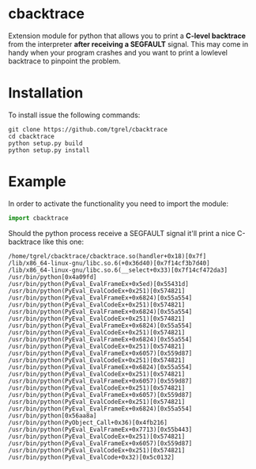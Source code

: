 # cbacktrace
Extension module for python that allows you to print a **C-level backtrace** from the interpreter **after receiving a SEGFAULT** signal. This may come in handy when your program crashes and you want to print a lowlevel backtrace to pinpoint the problem.

# Installation

To install issue the following commands:
```
git clone https://github.com/tgrel/cbacktrace
cd cbacktrace
python setup.py build
python setup.py install
```

# Example
In order to activate the functionality you need to import the module:
```python
import cbacktrace
````

Should the python process receive a SEGFAULT signal it'll print a nice C-backtrace like this one:
```
/home/tgrel/cbacktrace/cbacktrace.so(handler+0x18)[0x7f]
/lib/x86_64-linux-gnu/libc.so.6(+0x36d40)[0x7f14cf3b7d40]
/lib/x86_64-linux-gnu/libc.so.6(__select+0x33)[0x7f14cf472da3]
/usr/bin/python[0x4a09fd]
/usr/bin/python(PyEval_EvalFrameEx+0x5ed)[0x55431d]
/usr/bin/python(PyEval_EvalCodeEx+0x251)[0x574821]
/usr/bin/python(PyEval_EvalFrameEx+0x6824)[0x55a554]
/usr/bin/python(PyEval_EvalCodeEx+0x251)[0x574821]
/usr/bin/python(PyEval_EvalFrameEx+0x6824)[0x55a554]
/usr/bin/python(PyEval_EvalCodeEx+0x251)[0x574821]
/usr/bin/python(PyEval_EvalFrameEx+0x6824)[0x55a554]
/usr/bin/python(PyEval_EvalCodeEx+0x251)[0x574821]
/usr/bin/python(PyEval_EvalFrameEx+0x6824)[0x55a554]
/usr/bin/python(PyEval_EvalCodeEx+0x251)[0x574821]
/usr/bin/python(PyEval_EvalFrameEx+0x6057)[0x559d87]
/usr/bin/python(PyEval_EvalCodeEx+0x251)[0x574821]
/usr/bin/python(PyEval_EvalFrameEx+0x6824)[0x55a554]
/usr/bin/python(PyEval_EvalCodeEx+0x251)[0x574821]
/usr/bin/python(PyEval_EvalFrameEx+0x6057)[0x559d87]
/usr/bin/python(PyEval_EvalCodeEx+0x251)[0x574821]
/usr/bin/python(PyEval_EvalFrameEx+0x6057)[0x559d87]
/usr/bin/python(PyEval_EvalCodeEx+0x251)[0x574821]
/usr/bin/python(PyEval_EvalFrameEx+0x6824)[0x55a554]
/usr/bin/python[0x56aa8a]
/usr/bin/python(PyObject_Call+0x36)[0x4fb216]
/usr/bin/python(PyEval_EvalFrameEx+0x7713)[0x55b443]
/usr/bin/python(PyEval_EvalCodeEx+0x251)[0x574821]
/usr/bin/python(PyEval_EvalFrameEx+0x6057)[0x559d87]
/usr/bin/python(PyEval_EvalCodeEx+0x251)[0x574821]
/usr/bin/python(PyEval_EvalCode+0x32)[0x5c0132]
```
